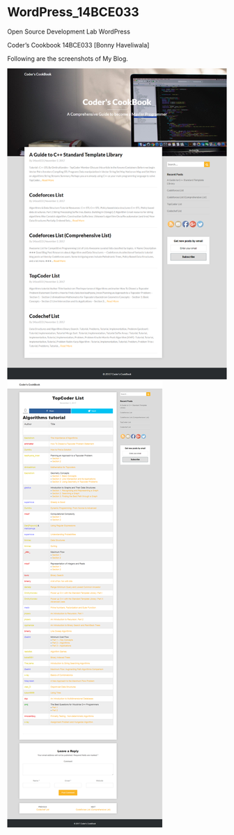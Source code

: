 # WordPress_14BCE033
Open Source Development Lab
WordPress

Coder’s Cookbook
14BCE033 [Bonny Haveliwala]

Following are the screenshots of My Blog.

![Alt text](https://github.com/14bce033-038/WordPress_14BCE033/blob/master/Home_new.png "Home Page")
![Alt text](https://github.com/14bce033-038/WordPress_14BCE033/blob/master/Post_new.png "One of the Posts")
